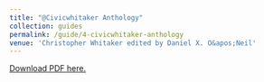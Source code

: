 ```yaml
---
title: "@Civicwhitaker Anthology"
collection: guides
permalink: /guide/4-civicwhitaker-anthology
venue: 'Christopher Whitaker edited by Daniel X. O&apos;Neil'
---
```

[Download PDF here.](http://eipapa.github.io/hack-research-mmistakes/files/civicwhitaker-anthology.pdf)
